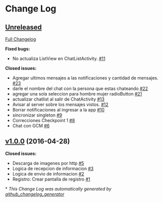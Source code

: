 # Change Log

## [Unreleased](https://github.com/diegofk26/taller2-cliente/tree/HEAD)

[Full Changelog](https://github.com/diegofk26/taller2-cliente/compare/v1.0.0...HEAD)

**Fixed bugs:**

- No actualiza ListView en ChatListActivity. [\#11](https://github.com/diegofk26/taller2-cliente/issues/11)

**Closed issues:**

- Agregar ultimos mensajes a las notificaciones y cantidad de mensajes. [\#23](https://github.com/diegofk26/taller2-cliente/issues/23)
- darle el nombre del chat con la persona que estas chateando [\#22](https://github.com/diegofk26/taller2-cliente/issues/22)
- agregar una sola seleccion para hombre mujer radioButton [\#21](https://github.com/diegofk26/taller2-cliente/issues/21)
- actualizar chatlist al salir de ChatActivity [\#13](https://github.com/diegofk26/taller2-cliente/issues/13)
- Avisar al server sobre los mensajes vistos. [\#12](https://github.com/diegofk26/taller2-cliente/issues/12)
- Borrar notificaciones al ingresar a la app [\#10](https://github.com/diegofk26/taller2-cliente/issues/10)
- sincronizar singleton [\#9](https://github.com/diegofk26/taller2-cliente/issues/9)
- Correcciones Checkpoint 1 [\#8](https://github.com/diegofk26/taller2-cliente/issues/8)
- Chat con GCM [\#6](https://github.com/diegofk26/taller2-cliente/issues/6)

## [v1.0.0](https://github.com/diegofk26/taller2-cliente/tree/v1.0.0) (2016-04-28)
**Closed issues:**

- Descarga de imagenes por http [\#5](https://github.com/diegofk26/taller2-cliente/issues/5)
- Logica de recepcion de informacion [\#3](https://github.com/diegofk26/taller2-cliente/issues/3)
- Logica de envio de informacion [\#2](https://github.com/diegofk26/taller2-cliente/issues/2)
- Registro: Crear pantalla de registro [\#1](https://github.com/diegofk26/taller2-cliente/issues/1)



\* *This Change Log was automatically generated by [github_changelog_generator](https://github.com/skywinder/Github-Changelog-Generator)*